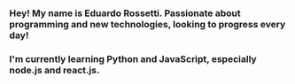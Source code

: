 ### Hey!  My name is Eduardo Rossetti. Passionate about programming and new technologies, looking to progress every day!
### I'm currently learning Python and JavaScript, especially node.js and react.js.
